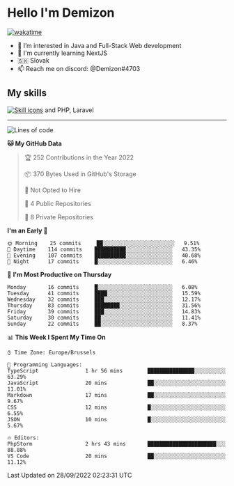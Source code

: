 # Hello I'm Demizon
[![wakatime](https://wakatime.com/badge/user/6ad1949f-d6d7-44f9-9eee-c35e54cc499b.svg)](https://wakatime.com/@6ad1949f-d6d7-44f9-9eee-c35e54cc499b)
- 👀 I’m interested in Java and Full-Stack Web development
- 🌱 I'm currently learning NextJS
- 🇸🇰 Slovak
- 📫 Reach me on discord: @Demizon#4703

## My skills
[![Skill icons](https://skillicons.dev/icons?i=java,js,ts,html,css,react,py,git,docker,linux,mysql,mongo&theme=dark)](https://github.com/Demizon3433) and PHP, Laravel

---

<!--START_SECTION:waka-->
![Lines of code](https://img.shields.io/badge/From%20Hello%20World%20I%27ve%20Written-44%20Thousand%20lines%20of%20code-blue)

**🐱 My GitHub Data** 

> 🏆 252 Contributions in the Year 2022
 > 
> 📦 370 Bytes Used in GitHub's Storage 
 > 
> 🚫 Not Opted to Hire
 > 
> 📜 4 Public Repositories 
 > 
> 🔑 8 Private Repositories  
 > 
**I'm an Early 🐤** 

```text
🌞 Morning    25 commits     ██░░░░░░░░░░░░░░░░░░░░░░░   9.51% 
🌆 Daytime    114 commits    ██████████░░░░░░░░░░░░░░░   43.35% 
🌃 Evening    107 commits    ██████████░░░░░░░░░░░░░░░   40.68% 
🌙 Night      17 commits     █░░░░░░░░░░░░░░░░░░░░░░░░   6.46%

```
📅 **I'm Most Productive on Thursday** 

```text
Monday       16 commits     █░░░░░░░░░░░░░░░░░░░░░░░░   6.08% 
Tuesday      41 commits     ████░░░░░░░░░░░░░░░░░░░░░   15.59% 
Wednesday    32 commits     ███░░░░░░░░░░░░░░░░░░░░░░   12.17% 
Thursday     83 commits     ████████░░░░░░░░░░░░░░░░░   31.56% 
Friday       39 commits     ███░░░░░░░░░░░░░░░░░░░░░░   14.83% 
Saturday     30 commits     ██░░░░░░░░░░░░░░░░░░░░░░░   11.41% 
Sunday       22 commits     ██░░░░░░░░░░░░░░░░░░░░░░░   8.37%

```


📊 **This Week I Spent My Time On** 

```text
⌚︎ Time Zone: Europe/Brussels

💬 Programming Languages: 
TypeScript               1 hr 56 mins        ███████████████░░░░░░░░░░   63.29% 
JavaScript               20 mins             ██░░░░░░░░░░░░░░░░░░░░░░░   11.01% 
Markdown                 17 mins             ██░░░░░░░░░░░░░░░░░░░░░░░   9.67% 
CSS                      12 mins             █░░░░░░░░░░░░░░░░░░░░░░░░   6.55% 
JSON                     10 mins             █░░░░░░░░░░░░░░░░░░░░░░░░   5.67%

🔥 Editors: 
PhpStorm                 2 hrs 43 mins       ██████████████████████░░░   88.88% 
VS Code                  20 mins             ██░░░░░░░░░░░░░░░░░░░░░░░   11.12%

```


 Last Updated on 28/09/2022 02:23:31 UTC
<!--END_SECTION:waka-->
